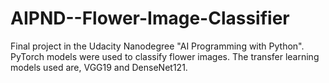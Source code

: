 # AIPND--Flower-Image-Classifier
Final project in the Udacity Nanodegree "AI Programming with Python". PyTorch models were used to classify flower images. The transfer learning models used are, VGG19 and DenseNet121.
